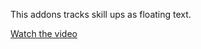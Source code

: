 This addons tracks skill ups as floating text.

[Watch the video](https://cdn.discordapp.com/attachments/824297374310203392/1314446679671570502/suptest.mp4?ex=6753cd5d&is=67527bdd&hm=c02a57788575295b163f5dbfe988c92962407554e92d87cb54bf6619ecebd4be&)
